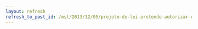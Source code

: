 ```yaml
---
layout: refresh
refresh_to_post_id: /mst/2013/12/05/projeto-de-lei-pretende-autorizar-o-cultivo-de-cana-na-floresta-amaznica
---
```

